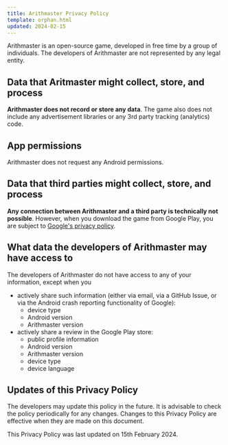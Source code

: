 ```yaml
---
title: Arithmaster Privacy Policy
template: orphan.html
updated: 2024-02-15
---
```


Arithmaster is an open-source game, developed in free time by a group of individuals. The developers of Arithmaster are not represented by any legal entity.

## Data that Aritmaster might collect, store, and process

**Arithmaster does not record or store any data**. The game also does not include any advertisement libraries or any 3rd party tracking (analytics) code.

## App permissions

Arithmaster does not request any Android permissions.

## Data that third parties might collect, store, and process

**Any connection between Arithmaster and a third party is technically not possible**. However, when you download the game from Google Play, you are subject to [Google's privacy policy](https://policies.google.com/privacy).

## What data the developers of Arithmaster may have access to

The developers of Arithmaster do not have access to any of your information, except when you

- actively share such information (either via email, via a GitHub Issue, or via the Android crash reporting functionality of Google):
  - device type
  - Android version
  - Arithmaster version
- actively share a review in the Google Play store:
  - public profile information
  - Android version
  - Arithmaster version
  - device type
  - device language

## Updates of this Privacy Policy

The developers may update this policy in the future. It is advisable to check the policy periodically for any changes. Changes to this Privacy Policy are effective when they are made on this document.

This Privacy Policy was last updated on 15th February 2024.
